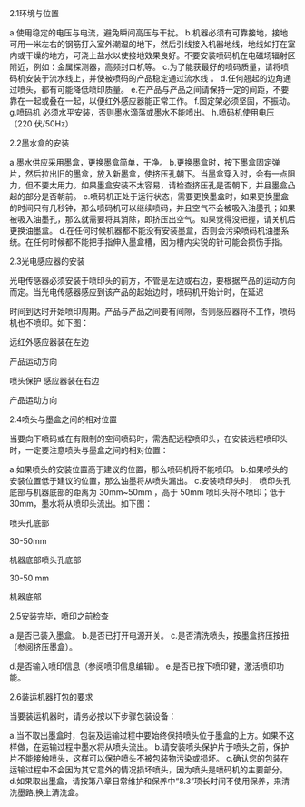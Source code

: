 2.1环境与位置

a.使用稳定的电压与电流，避免瞬间高压与干扰。
b.机器必须有可靠接地，接地可用一米左右的钢筋打入室外潮湿的地下，然后引线接入机器地线，地线如打在室内或干燥的地方，可浇上盐水以使接地效果良好。不要安装喷码机在电磁场辐射区附近，例如：金属探测器，高频封口机等。
c.为了能获最好的喷码质量，请将喷码机安装于流水线上，并使被喷码的产品稳定通过流水线 。
d.任何翘起的边角通过喷头，都有可能降低喷印质量。
e.在产品与产品之间请保持一定的间距，不要靠在一起或叠在一起，以便红外感应器能正常工作。
f.固定架必须坚固，不振动。
g.喷码机 必须水平安装，否则墨水滴落或墨水不能喷出。
h.喷码机使用电压（220 伏/50Hz）

2.2墨水盒的安装

a.墨水供应采用墨盒，更换墨盒简单，干净。
b.更换墨盒时，按下墨盒固定弹片，然后拉出旧的墨盒，放入新墨盒，使挤压孔朝下。当墨盒穿入时，会有一点阻力，但不要太用力。如果墨盒安装不太容易，请检查挤压孔是否朝下，并且墨盒凸起的部分是否朝前。
c.喷码机正处于运行状态，需要更换墨盒时，如果更换墨盒的时间只有几秒钟，那么喷码机可以继续喷码，并且空气不会被吸入油墨孔；如果被吸入油墨孔，那么就需要将其消除，即挤压出空气。如果觉得没把握，请关机后更换油墨盒。
d.在任何时候机器都不能没有安装墨盒，否则会污染喷码机油墨系统。在任何时候都不能把手指伸入墨盒槽，因为槽内尖锐的针可能会损伤手指。

2.3光电感应器的安装

光电传感器必须安装于喷印头的前方，不管是左边或右边，要根据产品的运动方向而定。当光电传感器感应到该产品的起始边时，喷码机开始计时，在延迟


时间到达时开始喷印周期。产品与产品之间要有间隙，否则感应器将不工作，喷码机也不喷印。如下图：

远红外感应器装在左边



产品运动方向

喷头保护
感应器装在右边



产品运动方向







2.4喷头与墨盒之间的相对位置

当要向下喷码或在有限制的空间喷码时，需选配远程喷印头，在安装远程喷印头时，一定要注意喷头与墨盒之间的相对位置：

a.如果喷头的安装位置高于建议的位置，那么喷码机将不能喷印。
b.如果喷头的安装位置低于建议的位置，那么油墨将从喷头漏出。
c.安装喷印头时， 喷印头孔底部与机器底部的距离为 30mm~50mm ，高于
50mm 喷印头将不喷印；低于 30mm，墨水将从喷印头流出。如下图：


喷头孔底部


30-50mm

机器底部喷头孔底部

30-50 mm

机器底部

2.5安装完毕，喷印之前检查

a.是否已装入墨盒。
b.是否已打开电源开关。
c.是否清洗喷头，按墨盒挤压按扭（参阅挤压墨盒）。


d.是否输入喷印信息（参阅喷印信息编辑）。
e.是否已按下喷印键，激活喷印功能。

2.6装运机器打包的要求

当要装运机器时，请务必按以下步骤包装设备：

a.当不取出墨盒时，包装及运输过程中要始终保持喷头位于墨盒的上方。如果不这样做，在运输过程中墨水将从喷头流出。
b.请安装喷头保护片于喷头之前，保护片不能接触喷头，这样可以保护喷头不被包装物污染或损坏。
c.确认您的包装在运输过程中不会因为其它意外的情况损坏喷头，因为喷头是喷码机的主要部分。
d.如果取出墨盒，请按第八章日常维护和保养中“8.3”项长时间不使用保养，来清洗墨路,换上清洗盒。